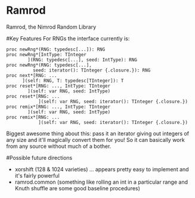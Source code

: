 Ramrod
======

Ramrod, the Nimrod Random Library

#Key Features
For RNGs the interface currently is:

    proc newRng*(RNG: typedesc[...]): RNG
    proc newRng*[IntType: TInteger
            ](RNG: typedesc[...], seed: IntType): RNG
    proc newRng*(RNG: typedesc[...],
              seed: iterator(): TInteger {.closure.}): RNG
    proc next*[RNG: ...
          ](self: RNG, T: typedesc[TInteger]): T
    proc reset*[RNG: ..., IntType: TInteger
            ](self: var RNG, seed: IntType)
    proc reset*[RNG: ...
                ](self: var RNG, seed: iterator(): TInteger {.closure.})
    proc remix*[RNG: ..., IntType: TInteger
            ](self: var RNG, seed: IntType)
    proc remix*[RNG: ...
                ](self: var RNG, seed: iterator(): TInteger {.closure.})

Biggest awesome thing about this: pass it an iterator giving out integers of any size and it'll magically convert them for you! So it can basically work from any source without much of a bother.

#Possible future directions
- xorshift (128 & 1024 varieties) ... appears pretty easy to implement and it's fairly powerful
- ramrod.common (something like rolling an int in a particular range and Knuth shuffle are some good baseline procedures)